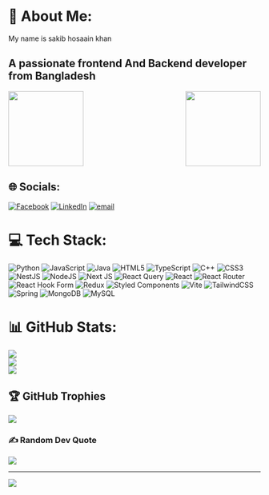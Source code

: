 # 💫 About Me:
<p align="left">My name is sakib hosaain khan</p>

###

<h2 align="left">A passionate frontend And Backend developer from Bangladesh</h2>
<div style="display: flex; justify-content: space-between; align-items: center;">
  <img height="150" src="https://media2.giphy.com/media/v1.Y2lkPTc5MGI3NjExaTM2aGFrZnM1dndiOWdidHZuMTZxZ3FrYXM3MWJjdzh6NmlxaDFydiZlcD12MV9pbnRlcm5hbF9naWZfYnlfaWQmY3Q9Zw/26tn33aiTi1jkl6H6/giphy.gif" />
  
  <img height="150" src="https://media.giphy.com/media/v1.Y2lkPWVjZjA1ZTQ3a25lNDI5MTRnenVkMmI2eHJraHo5dnkxZ3oydjh3OGk1ZHBqYXR1aiZlcD12MV9naWZzX3JlbGF0ZWQmY3Q9Zw/L1R1tvI9svkIWwpVYr/giphy.gif" />
</div>


## 🌐 Socials:
[![Facebook](https://img.shields.io/badge/Facebook-%231877F2.svg?logo=Facebook&logoColor=white)](https://facebook.com/sakibhossain.khan.3) [![LinkedIn](https://img.shields.io/badge/LinkedIn-%230077B5.svg?logo=linkedin&logoColor=white)](https://linkedin.com/in/sakib-hossain-khan-4255a3262/) [![email](https://img.shields.io/badge/Email-D14836?logo=gmail&logoColor=white)](mailto:210128.cse@student.just.edu.bd) 

# 💻 Tech Stack:
![Python](https://img.shields.io/badge/python-3670A0?style=for-the-badge&logo=python&logoColor=ffdd54) ![JavaScript](https://img.shields.io/badge/javascript-%23323330.svg?style=for-the-badge&logo=javascript&logoColor=%23F7DF1E) ![Java](https://img.shields.io/badge/java-%23ED8B00.svg?style=for-the-badge&logo=openjdk&logoColor=white) ![HTML5](https://img.shields.io/badge/html5-%23E34F26.svg?style=for-the-badge&logo=html5&logoColor=white) ![TypeScript](https://img.shields.io/badge/typescript-%23007ACC.svg?style=for-the-badge&logo=typescript&logoColor=white) ![C++](https://img.shields.io/badge/c++-%2300599C.svg?style=for-the-badge&logo=c%2B%2B&logoColor=white) ![CSS3](https://img.shields.io/badge/css3-%231572B6.svg?style=for-the-badge&logo=css3&logoColor=white) ![NestJS](https://img.shields.io/badge/nestjs-%23E0234E.svg?style=for-the-badge&logo=nestjs&logoColor=white) ![NodeJS](https://img.shields.io/badge/node.js-6DA55F?style=for-the-badge&logo=node.js&logoColor=white) ![Next JS](https://img.shields.io/badge/Next-black?style=for-the-badge&logo=next.js&logoColor=white) ![React Query](https://img.shields.io/badge/-React%20Query-FF4154?style=for-the-badge&logo=react%20query&logoColor=white) ![React](https://img.shields.io/badge/react-%2320232a.svg?style=for-the-badge&logo=react&logoColor=%2361DAFB) ![React Router](https://img.shields.io/badge/React_Router-CA4245?style=for-the-badge&logo=react-router&logoColor=white) ![React Hook Form](https://img.shields.io/badge/React%20Hook%20Form-%23EC5990.svg?style=for-the-badge&logo=reacthookform&logoColor=white) ![Redux](https://img.shields.io/badge/redux-%23593d88.svg?style=for-the-badge&logo=redux&logoColor=white) ![Styled Components](https://img.shields.io/badge/styled--components-DB7093?style=for-the-badge&logo=styled-components&logoColor=white) ![Vite](https://img.shields.io/badge/vite-%23646CFF.svg?style=for-the-badge&logo=vite&logoColor=white) ![TailwindCSS](https://img.shields.io/badge/tailwindcss-%2338B2AC.svg?style=for-the-badge&logo=tailwind-css&logoColor=white) ![Spring](https://img.shields.io/badge/spring-%236DB33F.svg?style=for-the-badge&logo=spring&logoColor=white) ![MongoDB](https://img.shields.io/badge/MongoDB-%234ea94b.svg?style=for-the-badge&logo=mongodb&logoColor=white) ![MySQL](https://img.shields.io/badge/mysql-4479A1.svg?style=for-the-badge&logo=mysql&logoColor=white)
# 📊 GitHub Stats:
![](https://github-readme-stats.vercel.app/api?username=sakib028&theme=darcula&hide_border=false&include_all_commits=true&count_private=false)<br/>
![](https://nirzak-streak-stats.vercel.app/?user=sakib028&theme=darcula&hide_border=false)<br/>
![](https://github-readme-stats.vercel.app/api/top-langs/?username=sakib028&theme=darcula&hide_border=false&include_all_commits=true&count_private=false&layout=compact)

## 🏆 GitHub Trophies
![](https://github-profile-trophy.vercel.app/?username=sakib028&theme=radical&no-frame=false&no-bg=true&margin-w=4)



### ✍️ Random Dev Quote
![](https://quotes-github-readme.vercel.app/api?type=horizontal&theme=radical)

---
[![](https://visitcount.itsvg.in/api?id=sakib028&icon=0&color=0)](https://visitcount.itsvg.in)

<!-- Proudly created with GPRM ( https://gprm.itsvg.in ) -->
